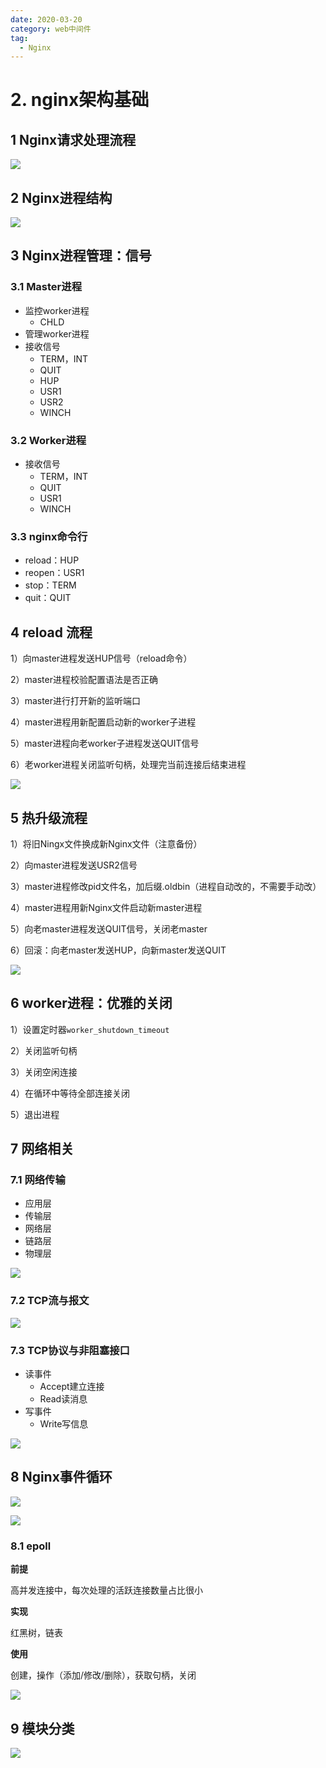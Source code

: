 ```yaml
---
date: 2020-03-20
category: web中间件
tag:
  - Nginx
---
```


# 2. nginx架构基础

## 1 Nginx请求处理流程

![](https://gitee.com/clay-wangzhi/blogImg/raw/master/blogImg/image-20200310164648893.png)

## 2 Nginx进程结构

![](https://gitee.com/clay-wangzhi/blogImg/raw/master/blogImg/image-20200310164732720.png)

## 3 Nginx进程管理：信号

### 3.1 Master进程

* 监控worker进程
  * CHLD
* 管理worker进程
* 接收信号
  * TERM，INT
  * QUIT
  * HUP
  * USR1
  * USR2
  * WINCH

### 3.2 Worker进程

* 接收信号
  * TERM，INT
  * QUIT
  * USR1
  * WINCH

### 3.3 nginx命令行

* reload：HUP
* reopen：USR1
* stop：TERM
* quit：QUIT

## 4 reload 流程

1）向master进程发送HUP信号（reload命令）

2）master进程校验配置语法是否正确

3）master进行打开新的监听端口

4）master进程用新配置启动新的worker子进程

5）master进程向老worker子进程发送QUIT信号

6）老worker进程关闭监听句柄，处理完当前连接后结束进程

![](https://gitee.com/clay-wangzhi/blogImg/raw/master/blogImg/image-20200310170519124.png)

## 5 热升级流程

1）将旧Ningx文件换成新Nginx文件（注意备份）

2）向master进程发送USR2信号

3）master进程修改pid文件名，加后缀.oldbin（进程自动改的，不需要手动改）

4）master进程用新Nginx文件启动新master进程

5）向老master进程发送QUIT信号，关闭老master

6）回滚：向老master发送HUP，向新master发送QUIT

![](https://gitee.com/clay-wangzhi/blogImg/raw/master/blogImg/image-20200310171424958.png)

## 6 worker进程：优雅的关闭

1）设置定时器`worker_shutdown_timeout`

2）关闭监听句柄

3）关闭空闲连接

4）在循环中等待全部连接关闭

5）退出进程

## 7 网络相关

### 7.1 网络传输

* 应用层
* 传输层
* 网络层
* 链路层
* 物理层

![](https://gitee.com/clay-wangzhi/blogImg/raw/master/blogImg/image-20200310172023302.png)

### 7.2 TCP流与报文

![](https://gitee.com/clay-wangzhi/blogImg/raw/master/blogImg/image-20200310172138764.png)

### 7.3 TCP协议与非阻塞接口

* 读事件
  * Accept建立连接
  * Read读消息
* 写事件
  * Write写信息

![](https://gitee.com/clay-wangzhi/blogImg/raw/master/blogImg/image-20200310172800752.png)

## 8 Nginx事件循环

![](https://gitee.com/clay-wangzhi/blogImg/raw/master/blogImg/image-20200310173131875.png)

![](https://gitee.com/clay-wangzhi/blogImg/raw/master/blogImg/image-20200310173315213.png)

### 8.1 epoll

**前提**

高并发连接中，每次处理的活跃连接数量占比很小

**实现**

红黑树，链表

**使用**

创建，操作（添加/修改/删除），获取句柄，关闭

![](https://gitee.com/clay-wangzhi/blogImg/raw/master/blogImg/image-20200310173757670.png)

## 9 模块分类

![](https://gitee.com/clay-wangzhi/blogImg/raw/master/blogImg/image-20200310174353557.png)
